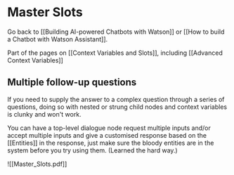 # Master Slots

Go back to [[Building AI-powered Chatbots with Watson]] or [[How to build a Chatbot with Watson Assistant]].

Part of the pages on [[Context Variables and Slots]], including [[Advanced Context Variables]]

## Multiple follow-up questions

If you need to supply the answer to a complex question through a series of questions, doing so with nested or strung child nodes and context variables is clunky and won't work. 

You can have a top-level dialogue node request multiple inputs and/or accept multiple inputs and give a customised response based on the [[Entities]] in the response, just make sure the bloody entities are in the system before you try using them. (Learned the hard way.)

![[Master_Slots.pdf]]